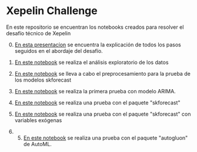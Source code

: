 
# Xepelin Challenge

En este repositorio se encuentran los notebooks creados para resolver el desafío técnico de Xepelin

0.  [En esta presentacíon]([https://github.com/flormargara/xepelin_challenge/blob/main/001_eda.ipynb](https://docs.google.com/presentation/d/12GDBVYWe7MHTL4Ufo2KynyrUY1IJ0eth4H0CiDPTiik/edit#slide=id.g14868bcbbfb_0_37)) se encuentra la explicación de todos los pasos seguidos en el abordaje del desafío.

1.  [En este notebook](https://github.com/flormargara/xepelin_challenge/blob/main/001_eda.ipynb) se realiza el análisis exploratorio de los datos 
    
2.  [En este notebook](https://github.com/flormargara/xepelin_challenge/blob/main/002_data_preprocessing.ipynb)  se lleva a cabo el preprocesamiento para la prueba de los modelos skforecast
    
3.  [En este notebook](https://github.com/flormargara/xepelin_challenge/blob/main/003A_model_arima.ipynb)  se realiza la primera prueba con modelo ARIMA.

4.  [En este notebook](https://github.com/flormargara/xepelin_challenge/blob/main/003B_model_skforecast.ipynb)  se realiza una prueba con el paquete "skforecast"

5.  [En este notebook](https://github.com/flormargara/xepelin_challenge/blob/main/003B_model_skforecast-exog.ipynb)  se realiza una prueba con el paquete "skforecast" con variables exógenas

6.  5.  [En este notebook]([https://github.com/flormargara/xepelin_challenge/blob/main/003B_model_skforecast-exog.ipynb](https://github.com/flormargara/xepelin_challenge/blob/main/003C_autogluon.ipynb))  se realiza una prueba con el paquete "autogluon" de AutoML.
